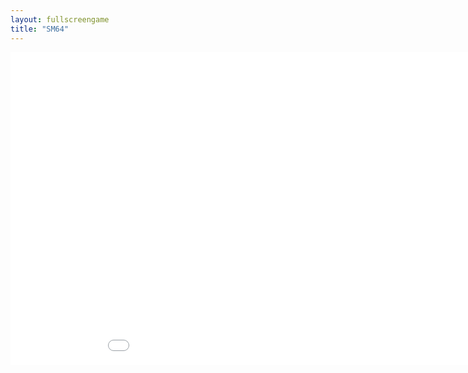 ```yaml
---
layout: fullscreengame
title: "SM64"
---
```

<embed src="src/" width="1000" height="500" allowfullscreen>
